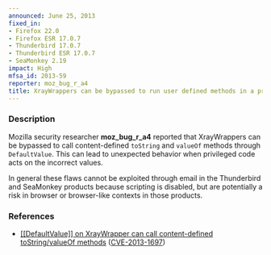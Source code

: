 ```yaml
---
announced: June 25, 2013
fixed_in:
- Firefox 22.0
- Firefox ESR 17.0.7
- Thunderbird 17.0.7
- Thunderbird ESR 17.0.7
- SeaMonkey 2.19
impact: High
mfsa_id: 2013-59
reporter: moz_bug_r_a4
title: XrayWrappers can be bypassed to run user defined methods in a privileged context
---
```


<h3>Description</h3>

<p>Mozilla security researcher <strong>moz_bug_r_a4</strong> reported that
XrayWrappers can be bypassed to call content-defined <code>toString</code> and <code>valueOf</code> methods through <code>DefaultValue</code>. This can lead to unexpected behavior when privileged code acts on the incorrect values.</p>

<p class="note">In general these flaws cannot be exploited through email in the
Thunderbird and SeaMonkey products because scripting is disabled, but are
potentially a risk in browser or browser-like contexts in those products.</p>

<h3>References</h3>

<ul>
  <li><a href="https://bugzilla.mozilla.org/show_bug.cgi?id=858101">
        [[DefaultValue]] on XrayWrapper can call content-defined
toString/valueOf methods</a> (<a href="http://cve.mitre.org/cgi-bin/cvename.cgi?name=CVE-2013-1697" class="ex-ref">CVE-2013-1697</a>)</li>
</ul>



